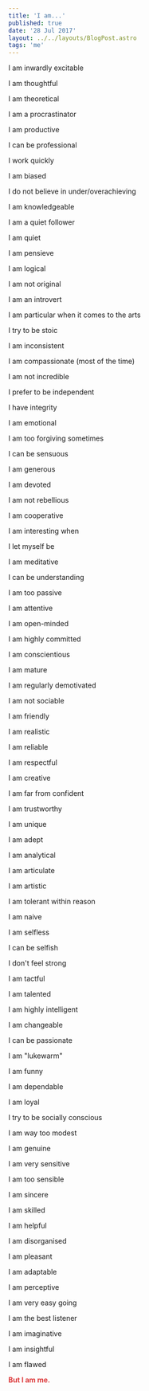 ```yaml
---
title: 'I am...'
published: true
date: '28 Jul 2017'
layout: ../../layouts/BlogPost.astro
tags: 'me'
---
```


<p>I am inwardly excitable</p>
<p>I am thoughtful</p>
<p>I am theoretical</p>
<p>I am a procrastinator</p>
<p>I am productive</p>
<p>I can be professional</p>
<p>I work quickly</p>
<p>I am biased</p>
<p>I do not believe in under/overachieving</p>
<p>I am knowledgeable</p>
<p>I am a quiet follower</p>
<p>I am quiet</p>
<p>I am pensieve</p>
<p>I am logical</p>
<p>I am not original</p>
<p>I am an introvert</p>
<p>I am particular when it comes to the arts</p>
<p>I try to be stoic</p>
<p>I am inconsistent</p>
<p>I am compassionate (most of the time)</p>
<p>I am not incredible</p>
<p>I prefer to be independent</p>
<p>I have integrity</p>
<p>I am emotional</p>
<p>I am too forgiving sometimes</p>
<p>I can be sensuous</p>
<p>I am generous</p>
<p>I am devoted</p>
<p>I am not rebellious</p>
<p>I am cooperative</p>
<p>I am interesting when <p>I let myself be</p>
<p>I am meditative</p>
<p>I can be understanding</p>
<p>I am too passive</p>
<p>I am attentive</p>
<p>I am open-minded</p>
<p>I am highly committed</p>
<p>I am conscientious</p>
<p>I am mature</p>
<p>I am regularly demotivated</p>
<p>I am not sociable</p>
<p>I am friendly</p>
<p>I am realistic</p>
<p>I am reliable</p>
<p>I am respectful</p>
<p>I am creative</p>
<p>I am far from confident</p>
<p>I am trustworthy</p>
<p>I am unique</p>
<p>I am adept</p>
<p>I am analytical</p>
<p>I am articulate</p>
<p>I am artistic</p>
<p>I am tolerant within reason</p>
<p>I am naive</p>
<p>I am selfless</p>
<p>I can be selfish</p>
<p>I don't feel strong</p>
<p>I am tactful</p>
<p>I am talented</p>
<p>I am highly intelligent</p>
<p>I am changeable</p>
<p>I can be passionate</p>
<p>I am "lukewarm"</p>
<p>I am funny</p>
<p>I am dependable</p>
<p>I am loyal</p>
<p>I try to be socially conscious</p>
<p>I am way too modest</p>
<p>I am genuine</p>
<p>I am very sensitive</p>
<p>I am too sensible</p>
<p>I am sincere</p>
<p>I am skilled</p>
<p>I am helpful</p>
<p>I am disorganised</p>
<p>I am pleasant</p>
<p>I am adaptable</p>
<p>I am perceptive</p>
<p>I am very easy going</p>
<p>I am the best listener</p>
<p>I am imaginative</p>
<p>I am insightful</p>
<p>I am flawed</p>
<strong><p style="color:#dc3a3b">But I am me.</p><strong>